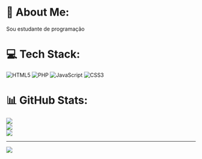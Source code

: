 # 💫 About Me:
Sou estudante de programação


# 💻 Tech Stack:
![HTML5](https://img.shields.io/badge/html5-%23E34F26.svg?style=plastic&logo=html5&logoColor=white) ![PHP](https://img.shields.io/badge/php-%23777BB4.svg?style=plastic&logo=php&logoColor=white) ![JavaScript](https://img.shields.io/badge/javascript-%23323330.svg?style=plastic&logo=javascript&logoColor=%23F7DF1E) ![CSS3](https://img.shields.io/badge/css3-%231572B6.svg?style=plastic&logo=css3&logoColor=white)
# 📊 GitHub Stats:
![](https://github-readme-stats.vercel.app/api?username=Bruno-Nunes-DEV&theme=gotham&hide_border=false&include_all_commits=false&count_private=false)<br/>
![](https://github-readme-streak-stats.herokuapp.com/?user=Bruno-Nunes-DEV&theme=gotham&hide_border=false)<br/>
![](https://github-readme-stats.vercel.app/api/top-langs/?username=Bruno-Nunes-DEV&theme=gotham&hide_border=false&include_all_commits=false&count_private=false&layout=compact)

---
[![](https://visitcount.itsvg.in/api?id=Bruno-Nunes-DEV&icon=0&color=0)](https://visitcount.itsvg.in)

<!-- Proudly created with GPRM ( https://gprm.itsvg.in ) -->
